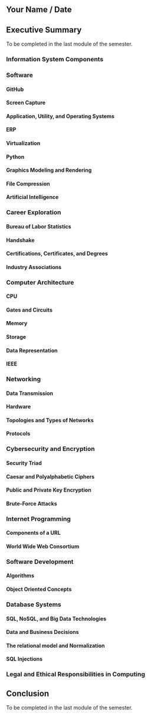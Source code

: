 ## Your Name / Date

## Executive Summary
To be completed in the last module of the semester.

### Information System Components

### Software
#### GitHub
#### Screen Capture
#### Application, Utility, and Operating Systems
#### ERP
#### Virtualization
#### Python
#### Graphics Modeling and Rendering
#### File Compression
#### Artificial Intelligence

### Career Exploration
#### Bureau of Labor Statistics
#### Handshake
#### Certifications, Certificates, and Degrees
#### Industry Associations

### Computer Architecture
#### CPU
#### Gates and Circuits
#### Memory
#### Storage
#### Data Representation
#### IEEE

### Networking
#### Data Transmission
#### Hardware
#### Topologies and Types of Networks
#### Protocols

### Cybersecurity and Encryption
#### Security Triad
#### Caesar and Polyalphabetic Ciphers
#### Public and Private Key Encryption
#### Brute-Force Attacks

### Internet Programming
#### Components of a URL
#### World Wide Web Consortium

### Software Development
#### Algorithms
#### Object Oriented Concepts

### Database Systems
#### SQL, NoSQL, and Big Data Technologies
#### Data and Business Decisions
#### The relational model and Normalization
#### SQL Injections

### Legal and Ethical Responsibilities in Computing

## Conclusion
To be completed in the last module of the semester.
